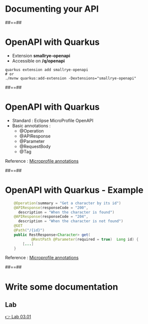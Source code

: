 <!-- .slide: class="transition bg-pink" -->

# Documenting your API

##==##

<!-- .slide: class="with-code" -->

# OpenAPI with Quarkus

- Extension **smallrye-openapi**
- Accessible on **/q/openapi**

```shell
quarkus extension add smallrye-openapi
# or
./mvnw quarkus:add-extension -Dextensions="smallrye-openapi"
```

##==##

<!-- .slide: class="with-code" -->

# OpenAPI with Quarkus

- Standard : Eclipse MicroProfile OpenAPI
- Basic annotations :
  - @Operation
  - @APIResponse
  - @Parameter
  - @RequestBody
  - @Tag

Reference : [Microprofile annotations](https://github.com/eclipse/microprofile-open-api/blob/master/spec/src/main/asciidoc/microprofile-openapi-spec.asciidoc#annotations)

<!-- .element: class="credits" -->

##==##

<!-- .slide: class="with-code" -->

# OpenAPI with Quarkus - Example

```java
    @Operation(summary = "Get a character by its id")
    @APIResponse(responseCode = "200",
      description = "When the character is found")
    @APIResponse(responseCode = "204",
      description = "When the character is not found")
    @GET
    @Path("/{id}")
    public RestResponse<Character> get(
            @RestPath @Parameter(required = true)  Long id) {
        [...]
    }
```

Reference : [Microprofile annotations](https://github.com/eclipse/microprofile-open-api/blob/master/spec/src/main/asciidoc/microprofile-openapi-spec.asciidoc#annotations)

<!-- .element: class="credits" -->

##==##

<!-- .slide: class="exercice" -->

# Write some documentation

## Lab

[👉 Lab 03.01](https://github.com/sfeir-open-source/sfeir-school-quarkus/blob/main/steps/03.01-open-api/README.md)
